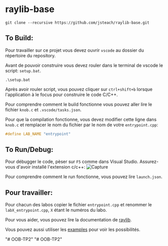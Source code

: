 # raylib-base

`git clone --recursive https://github.com/jsteach/raylib-base.git`

## To Build:
Pour travailler sur ce projet vous devez ouvrir `vscode` au dossier du répertoire du repository.

Avant de pouvoir construire vous devez rouler dans le terminal de vscode le script: `setup.bat`.

```batch
.\setup.bat
```

Après avoir rouler script, vous pouvez cliquer sur `ctrl+shift+b` lorsque l'application à le focus pour construire le code C/C++.

Pour comprendre comment le build fonctionne vous pouvez aller lire le fichier `knob.c` et `.vscode/tasks.json`.

Pour que la compilation fonctionne, vous devez modifier cette ligne dans `knob.c` et remplacer le nom du fichier par le nom de votre `entrypoint.cpp`:

```c
#define LAB_NAME "entrypoint"
```

## To Run/Debug:
Pour débugger le code, pèser sur `F5` comme dans Visual Studio. Assurez-vous d'avoir installé l'extension c/c++:
![Capture](https://github.com/jsteach/raylib-base/assets/114700235/4313801d-b186-4bf2-b907-662c2f61ba3a)

Pour comprendre comment le run fonctionne, vous pouvez lire `launch.json`.

## Pour travailler:
Pour chacun des labos copier le fichier `entrypoint.cpp` et renommer le `labX_entrypoint.cpp`, `X` étant le numéros du labo.


Pour vous aider, vous pouvez lire la documentation de [raylib](https://www.raylib.com/cheatsheet/cheatsheet.html).

Vous pouvez aussi utiliser les [examples](https://www.raylib.com/examples.html) pour voir les possibilités.

"# OOB-TP2" 
"# OOB-TP2" 
